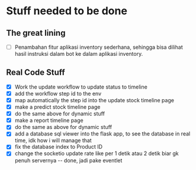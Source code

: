 # Stuff needed to be done

## The great lining

- [ ]  Penambahan fitur aplikasi inventory sederhana, sehingga bisa dilihat hasil instruksi dalam bot ke
dalam aplikasi inventory.

## Real Code Stuff

- [x] Work the update workflow to update status to timeline
- [x] add the workflow step id to the env
- [x] map automatically the step id into the update stock timeline page
- [x] make a predict stock timeline page
- [x] do the same above for dynamic stuff
- [x] make a report timeline page
- [x] do the same as above for dynamic stuff
- [x] add a database sql viewer into the flask app, to see the database in real time, idk how i will manage that
- [x] fix the database index to Product ID
- [x] change the socketio update rate like per 1 detik atau 2 detik biar gk penuh servernya -- done, jadi pake eventlet
